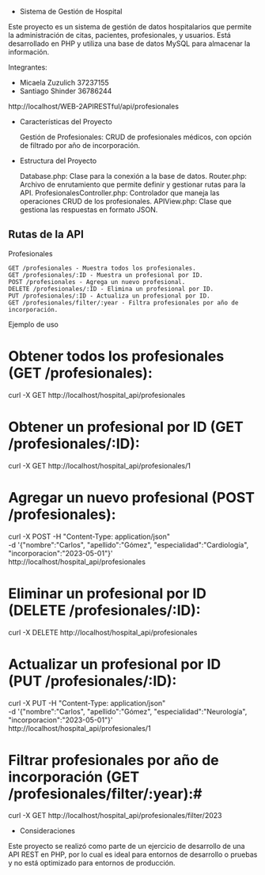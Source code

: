 - Sistema de Gestión de Hospital

Este proyecto es un sistema de gestión de datos hospitalarios que permite la administración de citas, pacientes, profesionales, y usuarios. Está desarrollado en PHP y utiliza una base de datos MySQL para almacenar la información.

Integrantes:

- Micaela Zuzulich 37237155
- Santiago Shinder 36786244


http://localhost/WEB-2APIRESTful/api/profesionales


* Características del Proyecto

    Gestión de Profesionales: CRUD de profesionales médicos, con opción de filtrado por año de incorporación.

* Estructura del Proyecto

    Database.php: Clase para la conexión a la base de datos.
    Router.php: Archivo de enrutamiento que permite definir y gestionar rutas para la API.
    ProfesionalesController.php: Controlador que maneja las operaciones CRUD de los profesionales.
    APIView.php: Clase que gestiona las respuestas en formato JSON.

## Rutas de la API

Profesionales

    GET /profesionales - Muestra todos los profesionales.
    GET /profesionales/:ID - Muestra un profesional por ID.
    POST /profesionales - Agrega un nuevo profesional.
    DELETE /profesionales/:ID - Elimina un profesional por ID.
    PUT /profesionales/:ID - Actualiza un profesional por ID.
    GET /profesionales/filter/:year - Filtra profesionales por año de incorporación.

Ejemplo de uso

# Obtener todos los profesionales (GET /profesionales):

curl -X GET http://localhost/hospital_api/profesionales

# Obtener un profesional por ID (GET /profesionales/:ID):

curl -X GET http://localhost/hospital_api/profesionales/1

# Agregar un nuevo profesional (POST /profesionales):

curl -X POST -H "Content-Type: application/json" \
-d '{"nombre":"Carlos", "apellido":"Gómez", "especialidad":"Cardiología", "incorporacion":"2023-05-01"}' \
http://localhost/hospital_api/profesionales

# Eliminar un profesional por ID (DELETE /profesionales/:ID):

curl -X DELETE http://localhost/hospital_api/profesionales

# Actualizar un profesional por ID (PUT /profesionales/:ID):

curl -X PUT -H "Content-Type: application/json" \
-d '{"nombre":"Carlos", "apellido":"Gómez", "especialidad":"Neurología", "incorporacion":"2023-05-01"}' \
http://localhost/hospital_api/profesionales/1


# Filtrar profesionales por año de incorporación (GET /profesionales/filter/:year):#

curl -X GET http://localhost/hospital_api/profesionales/filter/2023


- Consideraciones

Este proyecto se realizó como parte de un ejercicio de desarrollo de una API REST en PHP, por lo cual es ideal para entornos de desarrollo o pruebas y no está optimizado para entornos de producción.